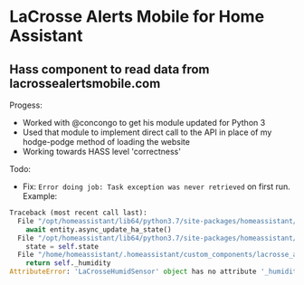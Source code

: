 # LaCrosse Alerts Mobile for Home Assistant
Hass component to read data from lacrossealertsmobile.com
----
Progess:
- Worked with @concongo to get his module updated for Python 3
- Used that module to implement direct call to the API in place of my hodge-podge method of loading the website
- Working towards HASS level 'correctness'

Todo:
- Fix: `Error doing job: Task exception was never retrieved` on first run. Example:
~~~python
Traceback (most recent call last):
  File "/opt/homeassistant/lib64/python3.7/site-packages/homeassistant/helpers/entity_platform.py", line 352, in _async_add_entity
    await entity.async_update_ha_state()
  File "/opt/homeassistant/lib64/python3.7/site-packages/homeassistant/helpers/entity.py", line 232, in async_update_ha_state
    state = self.state
  File "/home/homeassistant/.homeassistant/custom_components/lacrosse_alerts_mobile/sensor.py", line 85, in state
    return self._humidity
AttributeError: 'LaCrosseHumidSensor' object has no attribute '_humidity'
~~~
